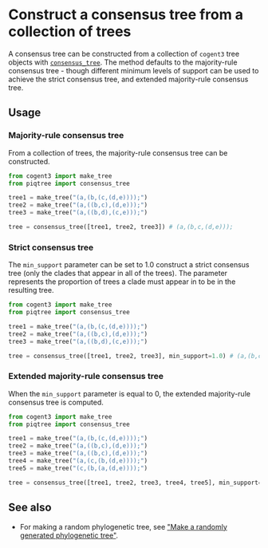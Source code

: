 # Construct a consensus tree from a collection of trees

A consensus tree can be constructed from a collection of `cogent3` tree objects with 
[`consensus_tree`](../api/tree/consensus_tree.md). The method defaults to the majority-rule consensus 
tree - though different minimum levels of support can be used to achieve the strict consensus tree, 
and extended majority-rule consensus tree.

## Usage

### Majority-rule consensus tree

From a collection of trees, the majority-rule consensus tree can be constructed.

```python
from cogent3 import make_tree
from piqtree import consensus_tree

tree1 = make_tree("(a,(b,(c,(d,e))));")
tree2 = make_tree("(a,((b,c),(d,e)));")
tree3 = make_tree("(a,((b,d),(c,e)));")

tree = consensus_tree([tree1, tree2, tree3]) # (a,(b,c,(d,e)));
```

### Strict consensus tree

The `min_support` parameter can be set to 1.0 construct a strict consensus tree (only the clades that appear in all of the trees).
The parameter represents the proportion of trees a clade must appear in to be in the resulting tree.

```python
from cogent3 import make_tree
from piqtree import consensus_tree

tree1 = make_tree("(a,(b,(c,(d,e))));")
tree2 = make_tree("(a,((b,c),(d,e)));")
tree3 = make_tree("(a,((b,d),(c,e)));")

tree = consensus_tree([tree1, tree2, tree3], min_support=1.0) # (a,(b,c,d,e));
```

### Extended majority-rule consensus tree

When the `min_support` parameter is equal to 0, the extended majority-rule consensus tree is computed. 

```python
from cogent3 import make_tree
from piqtree import consensus_tree

tree1 = make_tree("(a,(b,(c,(d,e))));")
tree2 = make_tree("(a,((b,c),(d,e)));")
tree3 = make_tree("(a,((b,c),(d,e)));")
tree4 = make_tree("(a,(c,(b,(d,e))));")
tree5 = make_tree("(c,(b,(a,(d,e))));")

tree = consensus_tree([tree1, tree2, tree3, tree4, tree5], min_support=0) # (a,((b,c),(d,e));
```

## See also

- For making a random phylogenetic tree, see ["Make a randomly generated phylogenetic tree"](make_random_tree.md).
